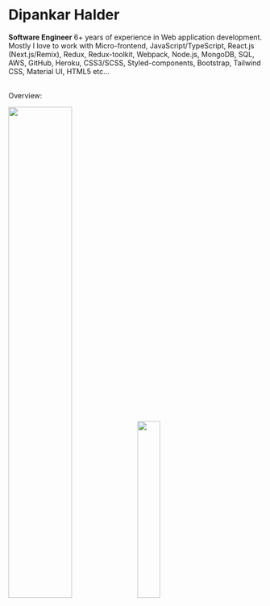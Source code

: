 # Dipankar Halder

**Software Engineer** 6+ years of experience in Web application development. Mostly I love to work with Micro-frontend, JavaScript/TypeScript, React.js (Next.js/Remix), Redux, Redux-toolkit, Webpack, Node.js, MongoDB, SQL, AWS, GitHub, Heroku, CSS3/SCSS, Styled-components, Bootstrap, Tailwind CSS, Material UI, HTML5 etc...
<br/>
<br/>
<summary>Overview:</summary>
<p align="left">
  <img width="50%" src="https://github-readme-stats.vercel.app/api?username=DipankarHalder&show_icons=true">
  <img width="30%" src="https://github-readme-stats.vercel.app/api/top-langs/?username=DipankarHalder&count_icons=true">
</p>



